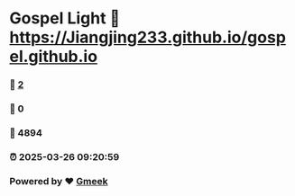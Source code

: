 # Gospel Light :link: https://Jiangjing233.github.io/gospel.github.io 
### :page_facing_up: [2](https://Jiangjing233.github.io/gospel.github.io/tag.html) 
### :speech_balloon: 0 
### :hibiscus: 4894 
### :alarm_clock: 2025-03-26 09:20:59 
### Powered by :heart: [Gmeek](https://github.com/Meekdai/Gmeek)
